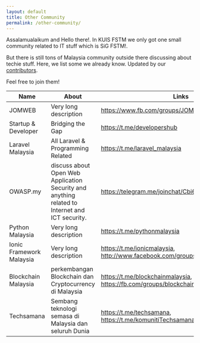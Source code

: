 ```yaml
---
layout: default
title: Other Community
permalink: /other-community/
---
```


Assalamualaikum and Hello there!. In KUIS FSTM we only got one small community related to IT stuff which is SiG FSTM!. 

But there is still tons of Malaysia community outside there discussing about techie stuff. Here, we list some we already know. Updated by our [contributors](/sig-members).

Feel free to join them!


Name | About | Links
---|---|---
JOMWEB | Very long description | <https://www.fb.com/groups/JOMWEB>
Startup & Developer | Bridging the Gap | <https://t.me/developershub>
Laravel Malaysia | All Laravel & Programming Related | 	<https://t.me/laravel_malaysia>
OWASP.my |  discuss about Open Web Application Security and anything related to Internet and ICT security. | <https://telegram.me/joinchat/Cbi6Nzx6zuP9b1i7hCh9nA>
Python Malaysia | Very long description | <https://t.me/pythonmalaysia>
Ionic Framework Malaysia | Very long description | <https://t.me/ionicmalaysia>, <http://www.facebook.com/groups/ionicmalaysia>
Blockchain Malaysia | perkembangan Blockchain dan Cryptocurrency di Malaysia  | <https://t.me/blockchainmalaysia>, <https://fb.com/groups/blockchainmalaysia>
Techsamana | Sembang teknologi semasa di Malaysia dan seluruh Dunia | <https://t.me/techsamana>, <https://t.me/komunitiTechsamana>